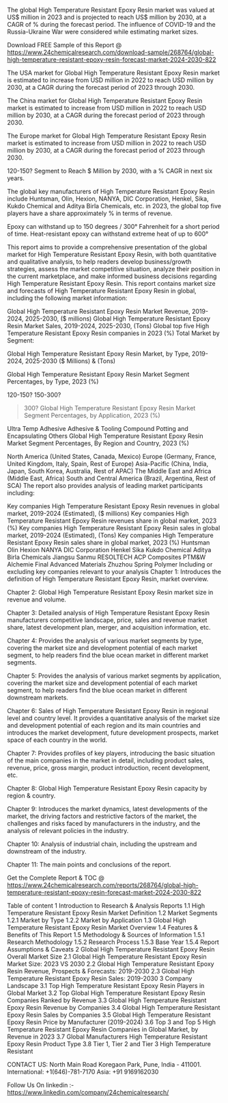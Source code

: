 The global High Temperature Resistant Epoxy Resin market was valued at US$ million in 2023 and is projected to reach US$ million by 2030, at a CAGR of % during the forecast period. The influence of COVID-19 and the Russia-Ukraine War were considered while estimating market sizes.

Download FREE Sample of this Report @ https://www.24chemicalresearch.com/download-sample/268764/global-high-temperature-resistant-epoxy-resin-forecast-market-2024-2030-822

The USA market for Global High Temperature Resistant Epoxy Resin market is estimated to increase from USD million in 2022 to reach USD million by 2030, at a CAGR during the forecast period of 2023 through 2030.

The China market for Global High Temperature Resistant Epoxy Resin market is estimated to increase from USD million in 2022 to reach USD million by 2030, at a CAGR during the forecast period of 2023 through 2030.

The Europe market for Global High Temperature Resistant Epoxy Resin market is estimated to increase from USD million in 2022 to reach USD million by 2030, at a CAGR during the forecast period of 2023 through 2030.

120-150? Segment to Reach $ Million by 2030, with a % CAGR in next six years.

The global key manufacturers of High Temperature Resistant Epoxy Resin include Huntsman, Olin, Hexion, NANYA, DIC Corporation, Henkel, Sika, Kukdo Chemical and Aditya Birla Chemicals, etc. in 2023, the global top five players have a share approximately % in terms of revenue.

Epoxy can withstand up to 150 degrees / 300° Fahrenheit for a short period of time. Heat-resistant epoxy can withstand extreme heat of up to 600° 

This report aims to provide a comprehensive presentation of the global market for High Temperature Resistant Epoxy Resin, with both quantitative and qualitative analysis, to help readers develop business/growth strategies, assess the market competitive situation, analyze their position in the current marketplace, and make informed business decisions regarding High Temperature Resistant Epoxy Resin. This report contains market size and forecasts of High Temperature Resistant Epoxy Resin in global, including the following market information:

Global High Temperature Resistant Epoxy Resin Market Revenue, 2019-2024, 2025-2030, ($ millions)
Global High Temperature Resistant Epoxy Resin Market Sales, 2019-2024, 2025-2030, (Tons)
Global top five High Temperature Resistant Epoxy Resin companies in 2023 (%)
Total Market by Segment:

Global High Temperature Resistant Epoxy Resin Market, by Type, 2019-2024, 2025-2030 ($ Millions) & (Tons)

Global High Temperature Resistant Epoxy Resin Market Segment Percentages, by Type, 2023 (%)

120-150?
150-300?
>300?
Global High Temperature Resistant Epoxy Resin Market Segment Percentages, by Application, 2023 (%)

Ultra Temp Adhesive
Adhesive & Tooling Compound
Potting and Encapsulating
Others
Global High Temperature Resistant Epoxy Resin Market Segment Percentages, By Region and Country, 2023 (%)

North America (United States, Canada, Mexico)
Europe (Germany, France, United Kingdom, Italy, Spain, Rest of Europe)
Asia-Pacific (China, India, Japan, South Korea, Australia, Rest of APAC)
The Middle East and Africa (Middle East, Africa)
South and Central America (Brazil, Argentina, Rest of SCA)
The report also provides analysis of leading market participants including:

Key companies High Temperature Resistant Epoxy Resin revenues in global market, 2019-2024 (Estimated), ($ millions)
Key companies High Temperature Resistant Epoxy Resin revenues share in global market, 2023 (%)
Key companies High Temperature Resistant Epoxy Resin sales in global market, 2019-2024 (Estimated), (Tons)
Key companies High Temperature Resistant Epoxy Resin sales share in global market, 2023 (%)
Huntsman
Olin
Hexion
NANYA
DIC Corporation
Henkel
Sika
Kukdo Chemical
Aditya Birla Chemicals
Jiangsu Sanmu
RESOLTECH
ACP Composites
PTM&W
Alchemie
Final Advanced Materials
Zhuzhou Spring Polymer
Including or excluding key companies relevant to your analysis
Chapter 1: Introduces the definition of High Temperature Resistant Epoxy Resin, market overview.

Chapter 2: Global High Temperature Resistant Epoxy Resin market size in revenue and volume.

Chapter 3: Detailed analysis of High Temperature Resistant Epoxy Resin manufacturers competitive landscape, price, sales and revenue market share, latest development plan, merger, and acquisition information, etc.

Chapter 4: Provides the analysis of various market segments by type, covering the market size and development potential of each market segment, to help readers find the blue ocean market in different market segments.

Chapter 5: Provides the analysis of various market segments by application, covering the market size and development potential of each market segment, to help readers find the blue ocean market in different downstream markets.

Chapter 6: Sales of High Temperature Resistant Epoxy Resin in regional level and country level. It provides a quantitative analysis of the market size and development potential of each region and its main countries and introduces the market development, future development prospects, market space of each country in the world.

Chapter 7: Provides profiles of key players, introducing the basic situation of the main companies in the market in detail, including product sales, revenue, price, gross margin, product introduction, recent development, etc.

Chapter 8: Global High Temperature Resistant Epoxy Resin capacity by region & country.

Chapter 9: Introduces the market dynamics, latest developments of the market, the driving factors and restrictive factors of the market, the challenges and risks faced by manufacturers in the industry, and the analysis of relevant policies in the industry.

Chapter 10: Analysis of industrial chain, including the upstream and downstream of the industry.

Chapter 11: The main points and conclusions of the report.

Get the Complete Report & TOC @ https://www.24chemicalresearch.com/reports/268764/global-high-temperature-resistant-epoxy-resin-forecast-market-2024-2030-822

Table of content
1 Introduction to Research & Analysis Reports
1.1 High Temperature Resistant Epoxy Resin Market Definition
1.2 Market Segments
1.2.1 Market by Type
1.2.2 Market by Application
1.3 Global High Temperature Resistant Epoxy Resin Market Overview
1.4 Features & Benefits of This Report
1.5 Methodology & Sources of Information
1.5.1 Research Methodology
1.5.2 Research Process
1.5.3 Base Year
1.5.4 Report Assumptions & Caveats
2 Global High Temperature Resistant Epoxy Resin Overall Market Size
2.1 Global High Temperature Resistant Epoxy Resin Market Size: 2023 VS 2030
2.2 Global High Temperature Resistant Epoxy Resin Revenue, Prospects & Forecasts: 2019-2030
2.3 Global High Temperature Resistant Epoxy Resin Sales: 2019-2030
3 Company Landscape
3.1 Top High Temperature Resistant Epoxy Resin Players in Global Market
3.2 Top Global High Temperature Resistant Epoxy Resin Companies Ranked by Revenue
3.3 Global High Temperature Resistant Epoxy Resin Revenue by Companies
3.4 Global High Temperature Resistant Epoxy Resin Sales by Companies
3.5 Global High Temperature Resistant Epoxy Resin Price by Manufacturer (2019-2024)
3.6 Top 3 and Top 5 High Temperature Resistant Epoxy Resin Companies in Global Market, by Revenue in 2023
3.7 Global Manufacturers High Temperature Resistant Epoxy Resin Product Type
3.8 Tier 1, Tier 2 and Tier 3 High Temperature Resistant

CONTACT US:
North Main Road Koregaon Park, Pune, India - 411001.
International: +1(646)-781-7170
Asia: +91 9169162030

Follow Us On linkedin :- https://www.linkedin.com/company/24chemicalresearch/
